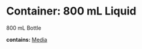 # Container: 800 mL Liquid

800 mL Bottle

  **contains:** <a href='#' onclick='easy_select("Sample Types", "Media")'>Media</a>


